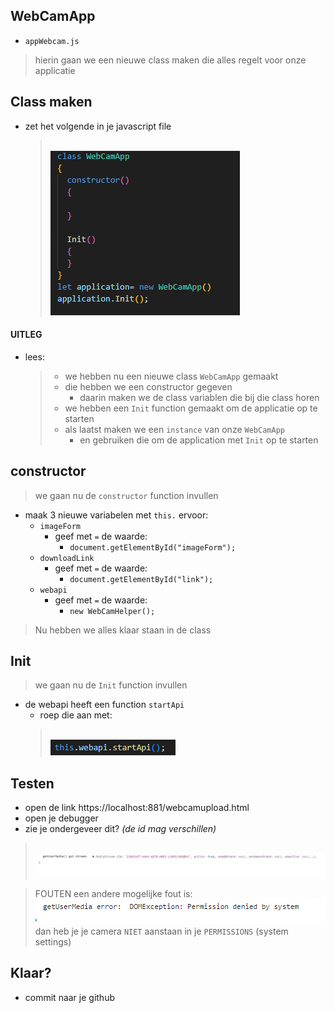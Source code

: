 ## WebCamApp

- `appWebcam.js`
> hierin gaan we een nieuwe class maken die alles regelt voor onze applicatie


## Class maken

- zet het volgende in je javascript file
    > </br>![](img/appsetup.PNG)

#### UITLEG

- lees:
    > - we hebben nu een nieuwe class `WebCamApp` gemaakt
    > - die hebben we een constructor gegeven
    >   - daarin maken we de class variablen die bij die class horen
    > - we hebben een `Init` function gemaakt om de applicatie op te starten
    > - als laatst maken we een `instance` van onze `WebCamApp` 
    >   - en gebruiken die om de application met `Init` op te starten

## constructor

> we gaan nu de `constructor` function invullen

- maak 3 nieuwe variabelen met `this.` ervoor:
    - `imageForm`
        - geef met `=` de waarde:
            - `document.getElementById("imageForm");`
    - `downloadLink`
        - geef met `=` de waarde:
            - `document.getElementById("link");`
    - `webapi`
        - geef met `=` de waarde:
            - `new WebCamHelper();`

> Nu hebben we alles klaar staan in de class

## Init

> we gaan nu de `Init` function invullen

- de webapi heeft een function `startApi`
    - roep die aan met:
    > </br>![](img/startapi.PNG)


## Testen

- open de link https://localhost:881/webcamupload.html
- open je debugger
- zie je ondergeveer dit? *(de id mag verschillen)*
> </br>![](img/works.PNG)

> FOUTEN
> een andere mogelijke fout is:
> </br>![](img/nocamexception.PNG)
> dan heb je je camera `NIET` aanstaan in je `PERMISSIONS` (system settings)

## Klaar?
- commit naar je github
